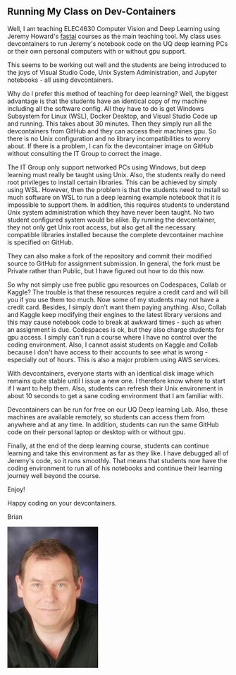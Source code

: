 ## Running My Class on Dev-Containers

Well, I am teaching ELEC4630 Computer Vision and Deep Learning using Jeremy Howard's [fastai](https://www.fastai.com) courses as the main teaching tool.  My class uses devcontainers to run Jeremy's notebook code on the UQ deep learning PCs or their own personal computers with or without gpu support. 

This seems to be working out well and the students are being introduced to the joys of Visual Studio Code, Unix System Administration, and Jupyter notebooks - all using devcontainers.

Why do I prefer this method of teaching for deep learning? Well, the biggest advantage is that the students have an identical copy of my machine including all the software config. All they have to do is get Windows Subsystem for Linux (WSL), Docker Desktop, and Visual Studio Code up and running. This takes about 30 minutes. Then they simply run all the devcontainers from GitHub and they can access their machines gpu.  So there is no Unix configuration and no library incompatibilities to worry about. If there is a problem, I can fix the devcontainer image on GitHub without consulting the IT Group to correct the image.

The IT Group only support networked PCs using Windows, but deep learning must really be taught using Unix.  Also, the students really do need root privileges to install certain libraries. This can be achieved by simply using WSL. However, then the problem is that the students need to install so much software on WSL to run a deep learning example notebook that it is impossible to support them.  In addition, this requires students to understand Unix system administration which they have never been taught. No two student configured system would be alike. By running the devcontainer, they not only get Unix root access, but also get all the necessary compatible libraries installed because the complete devcontainer machine is specified on GitHub. 

They can also make a fork of the repository and commit their modified source to GitHub for assignment submission. In general, the fork must be Private rather than Public, but I have figured out how to do this now.

So why not simply use free public gpu resources on Codespaces, Collab or Kaggle? The trouble is that these resources require a credit card and will bill you if you use them too much. Now some of my students may not have a credit card. Besides, I simply don't want them paying anything. Also, Collab and Kaggle keep modifying their engines to the latest library versions and this may cause notebook code to break at awkward times - such as when an assignment is due. Codespaces is ok, but they also charge students for gpu access. I simply can't run a course where I have no control over the coding environment. Also, I cannot assist students on Kaggle and Collab because I don't have access to their accounts to see what is wrong - especially out of hours.  This is also a major problem using AWS services. 

With devcontainers, everyone starts with an identical disk image which remains quite stable until I issue a new one. I therefore know where to start if I want to help them. Also, students can refresh their Unix environment in about 10 seconds to get a sane coding environment that I am familiar with.

Devcontainers can be run for free on our UQ Deep learning Lab. Also, these machines are available remotely, so students can access them from anywhere and at any time. In addition, students can run the same GitHub code on their personal laptop or desktop with or without gpu. 

Finally, at the end of the deep learning course, students can continue learning and take this environment as far as they like. I have debugged all of Jeremy's code, so it runs smoothly. That means that students now have the coding environment to run all of his notebooks and continue their learning journey well beyond the course.

Enjoy!

Happy coding on your devcontainers. 

Brian

![Lovell Portrait](/images/Lovell_portrait_small.jpg "Brian Lovell")

<!-- Put Javascript here! -->

<script src="/assets/scripts/copyCode.js" async> </script>